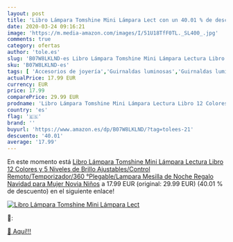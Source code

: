 ```yaml
---
layout: post
title: 'Libro Lámpara Tomshine Mini Lámpara Lect con un 40.01 % de descuento'
date: 2020-03-24 09:16:21
image: 'https://m.media-amazon.com/images/I/51U18TfF0TL._SL400_.jpg'
comments: true
category: ofertas
author: 'tole.es'
slug: 'B07W8LKLND-es Libro Lámpara Tomshine Mini Lámpara Lectura Libro 12...'
sku: 'B07W8LKLND-es'
tags: [ 'Accesorios de joyería','Guirnaldas luminosas','Guirnaldas luminosas de interior','Iluminación','Joyería','Limpieza y cuidado de joyas','navidad', ]
actualPrice: 17.99 EUR
currency: EUR
price: 17.99
comparePrice: 29.99 EUR
prodname: 'Libro Lámpara Tomshine Mini Lámpara Lectura Libro 12 Colores y 5 Niveles de Brillo Ajustables/Control Remoto/Temporizador/360 °Plegable/Lampara Mesilla de Noche Regalo Navidad para Mujer Novia Niños'
country: 'es'
flag: '🇪🇸'
brand: ''
buyurl: 'https://www.amazon.es/dp/B07W8LKLND/?tag=tolees-21'
descuento: '40.01'
average: '17.99'
---
```


En este momento está [Libro Lámpara Tomshine Mini Lámpara Lectura Libro 12 Colores y 5 Niveles de Brillo Ajustables/Control Remoto/Temporizador/360 °Plegable/Lampara Mesilla de Noche Regalo Navidad para Mujer Novia Niños](https://www.amazon.es/dp/B07W8LKLND/?tag=tolees-21) a 17.99 EUR (original: 29.99 EUR) (40.01 %  de descuento) en el siguiente enlace!

[![Libro Lámpara Tomshine Mini Lámpara Lect](https://m.media-amazon.com/images/I/51U18TfF0TL._SL400_.jpg)](https://www.amazon.es/dp/B07W8LKLND/?tag=tolees-21)

🔎:


[🛒 Aquí!!!](https://www.amazon.es/dp/B07W8LKLND/?tag=tolees-21)
